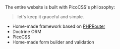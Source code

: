 The entire website is built with PicoCSS's philosophy:

> let's keep it graceful and simple.

- Home-made framework based on [PHPRouter](https://phprouter.com/)
- Doctrine ORM
- PicoCSS
- Home-made form builder and validation
